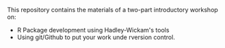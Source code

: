 This repository contains the materials of a two-part introductory workshop on:

- R Package development using Hadley-Wickam's tools
- Using git/Github to put your work unde rversion control.